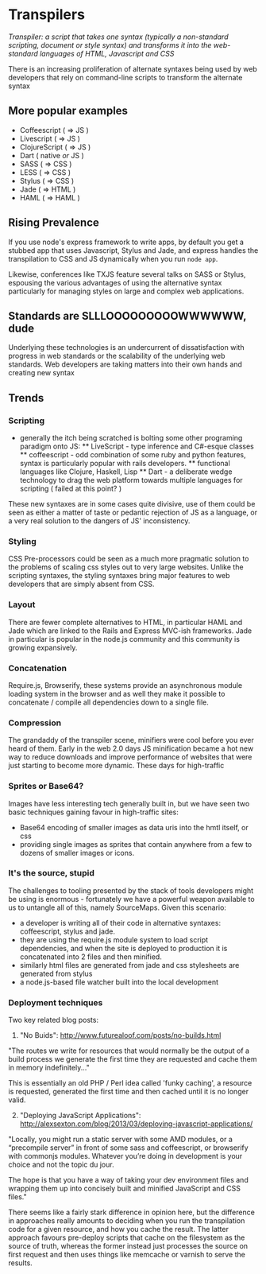 # Transpilers

*Transpiler: a script that takes one syntax (typically a non-standard scripting, document or style syntax) and transforms it  into the web-standard languages of HTML, Javascript and CSS*

There is an increasing proliferation of alternate syntaxes being used by web developers that rely on command-line scripts to transform the alternate syntax

## More popular examples

* Coffeescript ( => JS )
* Livescript ( => JS )
* ClojureScript ( => JS )
* Dart ( native *or* JS )
* SASS ( => CSS )
* LESS ( => CSS )
* Stylus ( => CSS )
* Jade ( => HTML )
* HAML ( => HAML )

## Rising Prevalence

If you use node's express framework to write apps, by default you get a stubbed app that uses Javascript, Stylus and Jade, and express handles the transpilation to CSS and JS dynamically when you run `node app`.

Likewise, conferences like TXJS feature several talks on SASS or Stylus, espousing the various advantages of using the alternative syntax particularly for managing styles on large and complex web applications.

## Standards are SLLLOOOOOOOOOWWWWWW, dude

Underlying these technologies is an undercurrent of dissatisfaction with progress in web standards or the scalability of the underlying web standards. Web developers are taking matters into their own hands and creating new syntax

## Trends

### Scripting

* generally the itch being scratched is bolting some other programing paradigm onto JS:
** LiveScript - type inference and C#-esque classes
** coffeescript - odd combination of some ruby and python features, syntax is particularly popular with rails developers.
** functional languages like Clojure, Haskell, Lisp
** Dart - a deliberate wedge technology to drag the web platform towards multiple languages for scripting ( failed at this point? )

These new syntaxes are in some cases quite divisive, use of them could be seen as either a matter of taste or pedantic rejection of JS as a language, or a very real solution to the dangers of JS' inconsistency.

### Styling

CSS Pre-processors could be seen as a much more pragmatic solution to the problems of scaling css styles out to very large websites. Unlike the scripting syntaxes, the styling syntaxes bring major features to web developers that are simply absent from CSS.

### Layout

There are fewer complete alternatives to HTML, in particular HAML and Jade which are linked to the Rails and Express MVC-ish frameworks. Jade in particular is popular in the node.js community and this community is growing expansively.

### Concatenation

Require.js, Browserify, these systems provide an asynchronous module loading system in the browser and as well they make it possible to concatenate / compile all dependencies down to a single file.

### Compression

The grandaddy of the transpiler scene, minifiers were cool before you ever heard of them. Early in the web 2.0 days JS minification became a hot new way to reduce downloads and improve performance of websites that were just starting to become more dynamic. These days for high-traffic

### Sprites or Base64?

Images have less interesting tech generally built in, but we have seen two basic techniques gaining favour in high-traffic sites:

* Base64 encoding of smaller images as data uris into the hmtl itself, or css
* providing single images as sprites that contain anywhere from a few to dozens of smaller images or icons.

### It's the source, stupid

The challenges to tooling presented by the stack of tools developers might be using is enormous - fortunately we have a powerful weapon available to us to untangle all of this, namely SourceMaps. Given this scenario:

* a developer is writing all of their code in alternative syntaxes: coffeescript, stylus and jade.
* they are using the require.js module system to load script dependencies, and when the site is deployed to production it is concatenated into 2 files and then minified.
* similarly html files are generated from jade and css stylesheets are generated from stylus
* a node.js-based file watcher built into the local development 

### Deployment techniques

Two key related blog posts:

1) "No Buids": http://www.futurealoof.com/posts/no-builds.html

"The routes we write for resources that would normally be the output of a build process we generate the first time they are requested and cache them in memory indefinitely..."

This is essentially an old PHP / Perl idea called 'funky caching', a resource is requested, generated the first time and then cached until it is no longer valid.

2) "Deploying JavaScript Applications": http://alexsexton.com/blog/2013/03/deploying-javascript-applications/

"Locally, you might run a static server with some AMD modules, or a “precompile server” in front of some sass and coffeescript, or browserify with commonjs modules. Whatever you’re doing in development is your choice and not the topic du jour.

The hope is that you have a way of taking your dev environment files and wrapping them up into concisely built and minified JavaScript and CSS files."

There seems like a fairly stark difference in opinion here, but the difference in approaches really amounts to deciding when you run the transpilation code for a given resource, and how you cache the result. The latter approach favours pre-deploy scripts that cache on the filesystem as the source of truth, whereas the former instead just processes the source on first request and then uses things like memcache or varnish to serve the results.